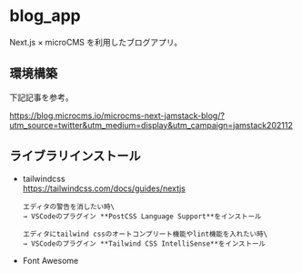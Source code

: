 # blog_app

Next.js × microCMS を利用したブログアプリ。

## 環境構築

下記記事を参考。

<https://blog.microcms.io/microcms-next-jamstack-blog/?utm_source=twitter&utm_medium=display&utm_campaign=jamstack202112>

## ライブラリインストール

- tailwindcss\
  <https://tailwindcss.com/docs/guides/nextjs>

      エディタの警告を消したい時\
      → VSCodeのプラグイン **PostCSS Language Support**をインストール

      エディタにtailwind cssのオートコンプリート機能やlint機能を入れたい時\
      → VSCodeのプラグイン **Tailwind CSS IntelliSense**をインストール

- Font Awesome
